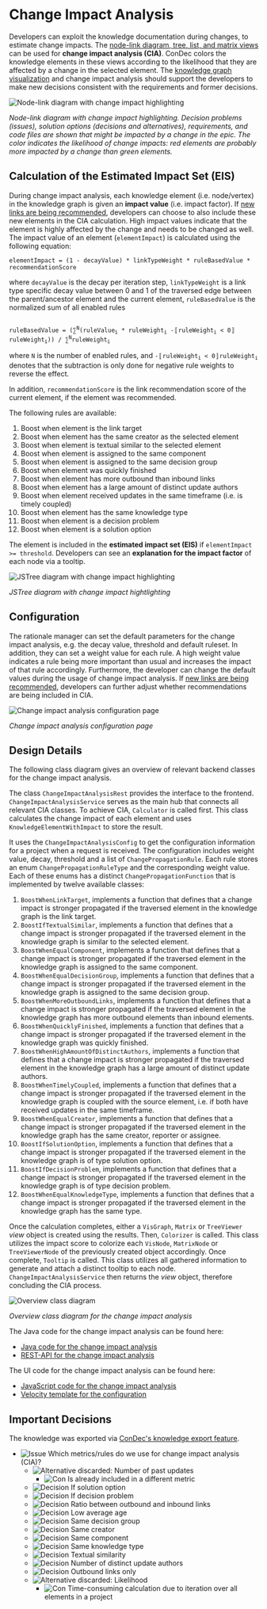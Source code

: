 # Change Impact Analysis

Developers can exploit the knowledge documentation during changes, to estimate change impacts.
The [node-link diagram, tree, list, and matrix views](knowledge-visualization.md) can be used for **change impact analysis (CIA)**.
ConDec colors the knowledge elements in these views according to the likelihood that they are affected by a change in the selected element.
The [knowledge graph visualization](knowledge-visualization.md) and change impact analysis should support the developers to make new decisions consistent with the requirements and former decisions.

![Node-link diagram with change impact highlighting](../screenshots/change_impact_analysis_user_story_ise2020_graph.png)

*Node-link diagram with change impact highlighting. 
Decision problems (issues), solution options (decisions and alternatives), requirements, and code files are shown that might be impacted by a change in the epic. 
The color indicates the likelihood of change impacts: 
red elements are probably more impacted by a change than green elements.*

## Calculation of the Estimated Impact Set (EIS)

During change impact analysis, each knowledge element (i.e. node/vertex) in the knowledge graph is given an **impact value** (i.e. impact factor). If [new links are being recommended](link-recommendation.md), developers can choose to also include these new elements in the CIA calculation.
High impact values indicate that the element is highly affected by the change and needs to be changed as well. 
The impact value of an element (`elementImpact`) is calculated using the following equation:

```
elementImpact = (1 - decayValue) * linkTypeWeight * ruleBasedValue * recommendationScore
```

where `decayValue` is the decay per iteration step, `linkTypeWeight` is a link type specific decay value between 0 and 1 of the traversed edge between the parent/ancestor element and the current element, `ruleBasedValue` is the normalized sum of all enabled rules

<code>
ruleBasedValue = (&sum;<sup>N</sup>(ruleValue<sub>i</sub> * ruleWeight<sub>i</sub> -&#12314;ruleWeight<sub>i</sub> < 0&#12315;ruleWeight<sub>i</sub>)) / &sum;<sup>N</sup>ruleWeight<sub>i</sub>
</code>

where `N` is the number of enabled rules, and
<code>-&#12314;ruleWeight<sub>i</sub> < 0&#12315;ruleWeight<sub>i</sub></code> denotes that the subtraction is only done for negative rule weights to reverse the effect.

In addition, `recommendationScore` is the link recommendation score of the current element, if the element was recommended.

The following rules are available:

1. Boost when element is the link target
2. Boost when element has the same creator as the selected element
3. Boost when element is textual similar to the selected element
4. Boost when element is assigned to the same component
5. Boost when element is assigned to the same decision group
6. Boost when element was quickly finished
7. Boost when element has more outbound than inbound links 
8. Boost when element has a large amount of distinct update authors
9. Boost when element received updates in the same timeframe (i.e. is timely coupled)
10. Boost when element has the same knowledge type
11. Boost when element is a decision problem
12. Boost when element is a solution option

The element is included in the **estimated impact set (EIS)** if `elementImpact >= threshold`.
Developers can see an **explanation for the impact factor** of each node via a tooltip.

![JSTree diagram with change impact highlighting](../screenshots/change_impact_analysis_treeview_tooltip.png)

*JSTree diagram with change impact hightlighting*

## Configuration
The rationale manager can set the default parameters for the change impact analysis, e.g. the decay value, threshold and default ruleset. In addition, they can set a weight value for each rule. A high weight value indicates a rule being more important than usual and increases the impact of that rule accordingly.
Furthermore, the developer can change the default values during the usage of change impact analysis. If [new links are being recommended](link-recommendation.md), developers can further adjust whether recommendations are being included in CIA.

![Change impact analysis configuration page](../screenshots/change_impact_analysis_configuration.png)

*Change impact analysis configuration page*

## Design Details
The following class diagram gives an overview of relevant backend classes for the change impact analysis.

The class `ChangeImpactAnalysisRest` provides the interface to the frontend. 
`ChangeImpactAnalysisService` serves as the main hub that connects all relevant CIA classes.
To achieve CIA, `Calculator` is called first. This class calculates the change impact of each element and uses `KnowledgeElementWithImpact` to store the result.

It uses the `ChangeImpactAnalysisConfig` to get the configuration information for a project when a request is received. The configuration includes weight value, decay, threshold and a list of `ChangePropagationRule`. Each rule stores an enum `ChangePropagationRuleType` and the corresponding weight value. Each of these enums has a distinct `ChangePropagationFunction` that is implemented by twelve available classes:

1. `BoostWhenLinkTarget`, implements a function that defines that a change impact is stronger propagated if the traversed element in the knowledge graph is the link target.
2. `BoostIfTextualSimilar`, implements a function that defines that a change impact is stronger propagated if the traversed element in the knowledge graph is similar to the selected element.
3. `BoostWhenEqualComponent`, implements a function that defines that a change impact is stronger propagated if the traversed element in the knowledge graph is assigned to the same component.
4. `BoostWhenEqualDecisionGroup`, implements a function that defines that a change impact is stronger propagated if the traversed element in the knowledge graph is assigned to the same decision group.
5. `BoostWhenMoreOutboundLinks`, implements a function that defines that a change impact is stronger propagated if the traversed element in the knowledge graph has more outbound elements than inbound elements.
6. `BoostWhenQuicklyFinished`, implements a function that defines that a change impact is stronger propagated if the traversed element in the knowledge graph was quickly finished.
7. `BoostWhenHighAmountOfDistinctAuthors`, implements a function that defines that a change impact is stronger propagated if the traversed element in the knowledge graph has a large amount of distinct update authors.
8. `BoostWhenTimelyCoupled`, implements a function that defines that a change impact is stronger propagated if the traversed element in the knowledge graph is coupled with the source element, i.e. if both have received updates in the same timeframe.
9. `BoostWhenEqualCreator`, implements a function that defines that a change impact is stronger propagated if the traversed element in the knowledge graph has the same creator, reporter or assignee.
10. `BoostIfSolutionOption`, implements a function that defines that a change impact is stronger propagated if the traversed element in the knowledge graph is of type solution option.
11. `BoostIfDecisionProblem`, implements a function that defines that a change impact is stronger propagated if the traversed element in the knowledge graph is of type decision problem.
12. `BoostWhenEqualKnowledgeType`, implements a function that defines that a change impact is stronger propagated if the traversed element in the knowledge graph has the same type.

Once the calculation completes, either a `VisGraph`, `Matrix` or `TreeViewer` *view* object is created using the results. Then, `Colorizer` is called. This class utilizes the impact score to colorize each `VisNode`, `MatrixNode` or `TreeViewerNode` of the previously created object accordingly.
Once complete, `Tooltip` is called. This class utilizes all gathered information to generate and attach a distinct tooltip to each node. `ChangeImpactAnalysisService` then returns the *view* object, therefore concluding the CIA process.

![Overview class diagram](../screenshots/change_impact_analysis_class_diagram.png)

*Overview class diagram for the change impact analysis*

The Java code for the change impact analysis can be found here:

- [Java code for the change impact analysis](../../src/main/java/de/uhd/ifi/se/decision/management/jira/changeimpactanalysis)
- [REST-API for the change impact analysis](../../src/main/java/de/uhd/ifi/se/decision/management/jira/rest/ChangeImpactAnalysisRest.java)

The UI code for the change impact analysis can be found here:

- [JavaScript code for the change impact analysis](../../src/main/resources/js/changeimpactanalysis)
- [Velocity template for the configuration](../../src/main/resources/templates/settings/changeImpactAnalysisSettings.vm)

## Important Decisions

The knowledge was exported via [ConDec's knowledge export feature](knowledge-export.md).

- ![Issue](https://raw.githubusercontent.com/cures-hub/cures-condec-jira/master/src/main/resources/images/issue.png) Which metrics/rules do we use for change impact analysis (CIA)?
	- ![Alternative](https://raw.githubusercontent.com/cures-hub/cures-condec-jira/master/src/main/resources/images/alternative.png) discarded: Number of past updates
		- ![Con](https://raw.githubusercontent.com/cures-hub/cures-condec-jira/master/src/main/resources/images/argument_con.png) Is already included in a different metric
	- ![Decision](https://raw.githubusercontent.com/cures-hub/cures-condec-jira/master/src/main/resources/images/decision.png) If solution option
	- ![Decision](https://raw.githubusercontent.com/cures-hub/cures-condec-jira/master/src/main/resources/images/decision.png) If decision problem
	- ![Decision](https://raw.githubusercontent.com/cures-hub/cures-condec-jira/master/src/main/resources/images/decision.png) Ratio between outbound and inbound links
	- ![Decision](https://raw.githubusercontent.com/cures-hub/cures-condec-jira/master/src/main/resources/images/decision.png) Low average age
	- ![Decision](https://raw.githubusercontent.com/cures-hub/cures-condec-jira/master/src/main/resources/images/decision.png) Same decision group
	- ![Decision](https://raw.githubusercontent.com/cures-hub/cures-condec-jira/master/src/main/resources/images/decision.png) Same creator
	- ![Decision](https://raw.githubusercontent.com/cures-hub/cures-condec-jira/master/src/main/resources/images/decision.png) Same component
	- ![Decision](https://raw.githubusercontent.com/cures-hub/cures-condec-jira/master/src/main/resources/images/decision.png) Same knowledge type
	- ![Decision](https://raw.githubusercontent.com/cures-hub/cures-condec-jira/master/src/main/resources/images/decision.png) Textual similarity
	- ![Decision](https://raw.githubusercontent.com/cures-hub/cures-condec-jira/master/src/main/resources/images/decision.png) Number of distinct update authors
	- ![Decision](https://raw.githubusercontent.com/cures-hub/cures-condec-jira/master/src/main/resources/images/decision.png) Outbound links only
	- ![Alternative](https://raw.githubusercontent.com/cures-hub/cures-condec-jira/master/src/main/resources/images/alternative.png) discarded: Likelihood
		- ![Con](https://raw.githubusercontent.com/cures-hub/cures-condec-jira/master/src/main/resources/images/argument_con.png) Time-consuming calculation due to iteration over all elements in a project